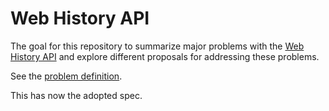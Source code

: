 # Web History API

The goal for this repository to summarize major problems with the [Web History API](https://developer.mozilla.org/en-US/docs/Web/API/History_API) and explore different proposals for addressing these problems.

See the [problem definition](https://github.com/dvoytenko/web-history-api/blob/master/problem.md).

This has now the adopted spec.
